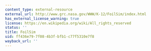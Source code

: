 ```yaml
---
content_type: external-resource
external_url: http://www.grc.nasa.gov/WWW/K-12/FoilSim/index.html
has_external_license_warning: true
license: https://en.wikipedia.org/wiki/All_rights_reserved
status: ''
title: FoilSim
uid: ff436e79-7f08-4b3f-bfb1-c77f5310e7f8
wayback_url: ''
---
```

